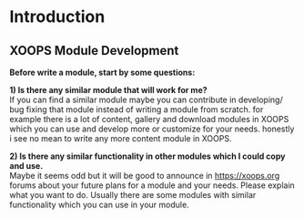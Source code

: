 # Introduction

## XOOPS Module Development

**Before write a module, start by some questions:**

**1\) Is there any similar module that will work for me?**   
If you can find a similar module maybe you can contribute in developing/ bug fixing that module instead of writing a module from scratch. for example there is a lot of content, gallery and download modules in XOOPS which you can use and develop more or customize for your needs. honestly i see no mean to write any more content module in XOOPS.

**2\) Is there any similar functionality in other modules which I could copy and use.**  
Maybe it seems odd but it will be good to announce in https://xoops.org forums about your future plans for a module and your needs. Please explain what you want to do. Usually there are some modules with similar functionality which you can use in your module.


